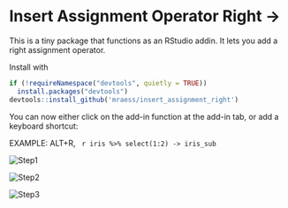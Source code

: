 # Insert Assignment Operator Right ->

This is a tiny package that functions as an RStudio addin. It lets you add a right assignment operator.

Install with 

``` r 
if (!requireNamespace("devtools", quietly = TRUE))
  install.packages("devtools")
devtools::install_github('mraess/insert_assignment_right')

```

You can now either click on the add-in function at the add-in tab, or add a keyboard shortcut:

EXAMPLE: ALT+R, ``` r iris %>% select(1:2) -> iris_sub```

![Step1](https://github.com/mraess/insert_assignment_right/insert_screenshots/pic_1.png)

![Step2](https://github.com/mraess/insert_assignment_right/insert_screenshots/pic_2.png)

![Step3](https://github.com/mraess/insert_assignment_right/insert_screenshots/pic_3.png)


